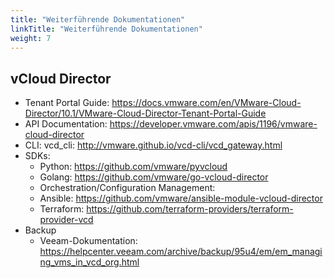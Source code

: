 ```yaml
---
title: "Weiterführende Dokumentationen"
linkTitle: "Weiterführende Dokumentationen"
weight: 7
---
```


<link rel="stylesheet" type="text/css" href="/de/docs/quickstart_guide/css/style.css">

## vCloud Director
- Tenant Portal Guide: https://docs.vmware.com/en/VMware-Cloud-Director/10.1/VMware-Cloud-Director-Tenant-Portal-Guide
- API Documentation: https://developer.vmware.com/apis/1196/vmware-cloud-director
- CLI: vcd_cli: http://vmware.github.io/vcd-cli/vcd_gateway.html
- SDKs:
  - Python: https://github.com/vmware/pyvcloud
  - Golang: https://github.com/vmware/go-vcloud-director
  - Orchestration/Configuration Management:
  - Ansible: https://github.com/vmware/ansible-module-vcloud-director
  - Terraform: https://github.com/terraform-providers/terraform-provider-vcd
- Backup
  - Veeam-Dokumentation: https://helpcenter.veeam.com/archive/backup/95u4/em/em_managing_vms_in_vcd_org.html